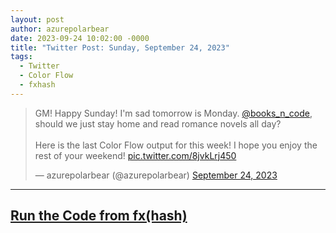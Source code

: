 ```yaml
---
layout: post
author: azurepolarbear
date: 2023-09-24 10:02:00 -0000
title: "Twitter Post: Sunday, September 24, 2023"
tags:
  - Twitter
  - Color Flow
  - fxhash
---
```


<blockquote class="twitter-tweet"><p lang="en" dir="ltr">GM! Happy Sunday! I&#39;m sad tomorrow is Monday. <a href="https://twitter.com/books_n_code?ref_src=twsrc%5Etfw">@books_n_code</a>, should we just stay home and read romance novels all day?<br><br>Here is the last Color Flow output for this week! I hope you enjoy the rest of your weekend! <a href="https://t.co/8jvkLrj450">pic.twitter.com/8jvkLrj450</a></p>&mdash; azurepolarbear (@azurepolarbear) <a href="https://twitter.com/azurepolarbear/status/1705960846013157655?ref_src=twsrc%5Etfw">September 24, 2023</a></blockquote> <script async src="https://platform.twitter.com/widgets.js" charset="utf-8"></script>


----


## <a href="https://gateway.fxhash2.xyz/ipfs/QmPedWAC1hY8RHXhwzzdkKrj9vBh4fxVW3aVLX6t1V9oDg/?fxhash=oo57qEGMAuVDGkjEc8pkvyKdnsK2Fvj1kGtRrdPKRRW3P4Bykrv&fxiteration=62" target="_blank" rel="noopener noreferrer">Run the Code from fx(hash)</a>
